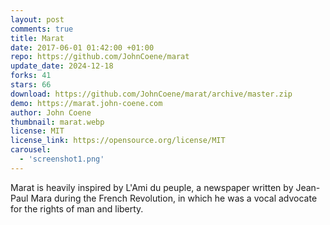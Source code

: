 ```yaml
---
layout: post
comments: true
title: Marat
date: 2017-06-01 01:42:00 +01:00
repo: https://github.com/JohnCoene/marat
update_date: 2024-12-18
forks: 41
stars: 66
download: https://github.com/JohnCoene/marat/archive/master.zip
demo: https://marat.john-coene.com
author: John Coene
thumbnail: marat.webp
license: MIT
license_link: https://opensource.org/license/MIT
carousel:
  - 'screenshot1.png'
---
```


Marat is heavily inspired by L'Ami du peuple, a newspaper written by Jean-Paul Mara during the French Revolution, in which he was a vocal advocate for the rights of man and liberty.
